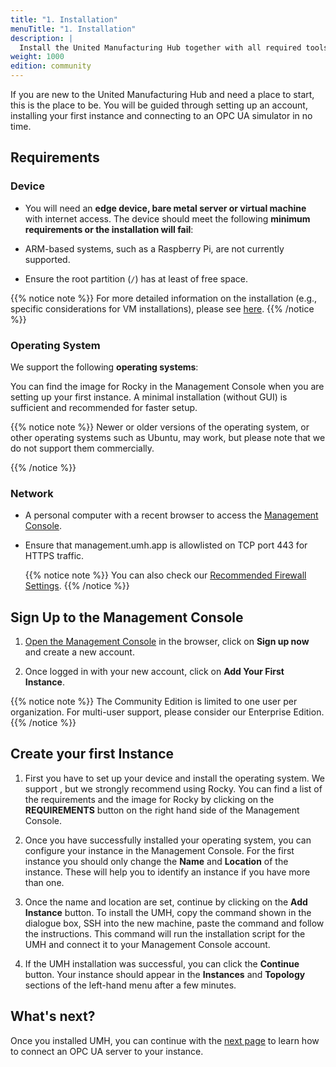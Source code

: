```yaml
---
title: "1. Installation"
menuTitle: "1. Installation"
description: |
  Install the United Manufacturing Hub together with all required tools on a Linux Operating System.
weight: 1000
edition: community
---
```


If you are new to the United Manufacturing Hub and need a place to start, this
is the place to be. You will be guided through setting up an account,
installing your first instance and connecting to an OPC UA simulator in no time.

## Requirements

### Device

- You will need an **edge device, bare metal server or virtual machine** with
  internet access. The device should meet the following
  **minimum requirements or the installation will fail**:

  <!-- Dynamic Requirements Section -->
  <div id="requirements-2">
  <!-- Dynamic content will be loaded here -->
  </div>

- ARM-based systems, such as a Raspberry Pi, are not currently supported.

- Ensure the root partition (`/`) has at least <span id="storage-requirements"></span> of free space.

{{% notice note %}}
For more detailed information on the installation (e.g., specific considerations for VM installations), please see [here](/docs/production-guide/installation).
{{% /notice %}}

### Operating System

  We support the following **operating systems**:

  <div id="requirements-3">
  <!-- Dynamic content will be loaded here -->
  </div>
  You can find the image for Rocky in the Management Console when you are
  setting up your first instance. A minimal installation (without GUI) is sufficient
  and recommended for faster setup.

  {{% notice note %}}
  Newer or older versions of the operating system, or other operating systems
  such as Ubuntu, may work, but please note that we do not support them
  commercially.
  
  {{% /notice %}}

### Network

- A personal computer with a recent browser to access the
[Management Console](https://management.umh.app).
- Ensure that management.umh.app is allowlisted on TCP port 443 for HTTPS traffic.

  {{% notice note %}}
  You can also check our [Recommended Firewall Settings](https://umh.docs.umh.app/docs/production-guide/security/firewall-rules/).
  {{% /notice %}}

## Sign Up to the Management Console

1. [Open the Management Console](https://management.umh.app/) in the browser,
click on **Sign up now** and create a new account.

2. Once logged in with your new account, click on
**Add Your First Instance**.

{{% notice note %}}
The Community Edition is limited to one user per organization. For multi-user support, please consider our Enterprise Edition.
{{% /notice %}}

## Create your first Instance

1. First you have to set up your device and install the operating system.
  We support <span id="requirements-4"></span>, but we strongly recommend
  using Rocky. You can find a list of the requirements and the image for
  Rocky by clicking on the **REQUIREMENTS** button on the right hand side of the
  Management Console.

2. Once you have successfully installed
  your operating system, you can configure your instance in the Management
  Console. For the first instance you should only change the **Name** and
  **Location** of the instance. These will help you to identify an instance
  if you have more than one.

3. Once the name and location are set,
  continue by clicking on the **Add Instance** button. To install the UMH, copy
  the command shown in the dialogue box, SSH into the new machine, paste the
  command and follow the instructions. This command will run the installation
  script for the UMH and connect it to your Management Console account.

4. If the UMH installation was
  successful, you can click the **Continue** button. Your instance should appear in the **Instances** and **Topology** sections of the left-hand menu after a few minutes.

## What's next?

Once you installed UMH, you can continue with the
[next page](/docs/getstarted/dataacquisitionmanipulation) to learn how to
connect an OPC UA server to your instance.
